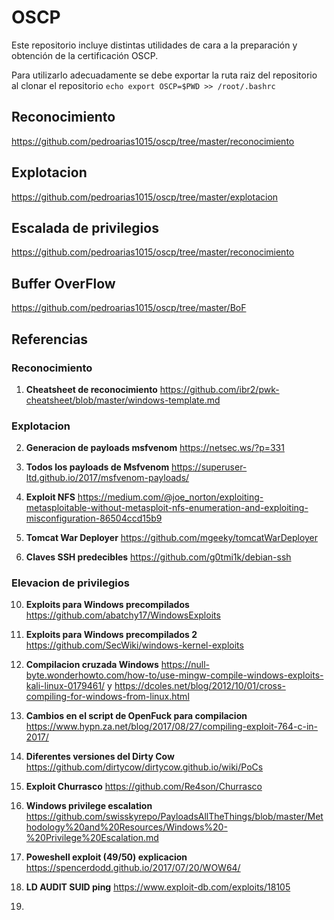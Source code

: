 # OSCP

Este repositorio incluye distintas utilidades de cara a la preparación y obtención de la certificación OSCP.

Para utilizarlo adecuadamente se debe exportar la ruta raiz del repositorio al clonar el repositorio `echo export OSCP=$PWD >> /root/.bashrc`

## Reconocimiento

https://github.com/pedroarias1015/oscp/tree/master/reconocimiento

## Explotacion

https://github.com/pedroarias1015/oscp/tree/master/explotacion

##  Escalada de privilegios

https://github.com/pedroarias1015/oscp/tree/master/reconocimiento

## Buffer OverFlow

https://github.com/pedroarias1015/oscp/tree/master/BoF

## Referencias

### Reconocimiento

1) __Cheatsheet de reconocimiento__ https://github.com/ibr2/pwk-cheatsheet/blob/master/windows-template.md

### Explotacion

2) __Generacion de payloads msfvenom__ https://netsec.ws/?p=331

3) __Todos los payloads de Msfvenom__ https://superuser-ltd.github.io/2017/msfvenom-payloads/

4) __Exploit NFS__ https://medium.com/@joe_norton/exploiting-metasploitable-without-metasploit-nfs-enumeration-and-exploiting-misconfiguration-86504ccd15b9

5) __Tomcat War Deployer__ https://github.com/mgeeky/tomcatWarDeployer

6) __Claves SSH predecibles__ https://github.com/g0tmi1k/debian-ssh

### Elevacion de privilegios

10) __Exploits para Windows precompilados__ https://github.com/abatchy17/WindowsExploits

11) __Exploits para Windows precompilados 2__ https://github.com/SecWiki/windows-kernel-exploits

12) __Compilacion cruzada Windows__ https://null-byte.wonderhowto.com/how-to/use-mingw-compile-windows-exploits-kali-linux-0179461/ y https://dcoles.net/blog/2012/10/01/cross-compiling-for-windows-from-linux.html 

13) __Cambios en el script de OpenFuck para compilacion__ https://www.hypn.za.net/blog/2017/08/27/compiling-exploit-764-c-in-2017/ 

14) __Diferentes versiones del Dirty Cow__ https://github.com/dirtycow/dirtycow.github.io/wiki/PoCs

15) __Exploit Churrasco__ https://github.com/Re4son/Churrasco

16) __Windows privilege escalation__ https://github.com/swisskyrepo/PayloadsAllTheThings/blob/master/Methodology%20and%20Resources/Windows%20-%20Privilege%20Escalation.md

17) __Poweshell exploit (49/50) explicacion__ https://spencerdodd.github.io/2017/07/20/WOW64/

18) __LD AUDIT SUID ping__ https://www.exploit-db.com/exploits/18105 

19)